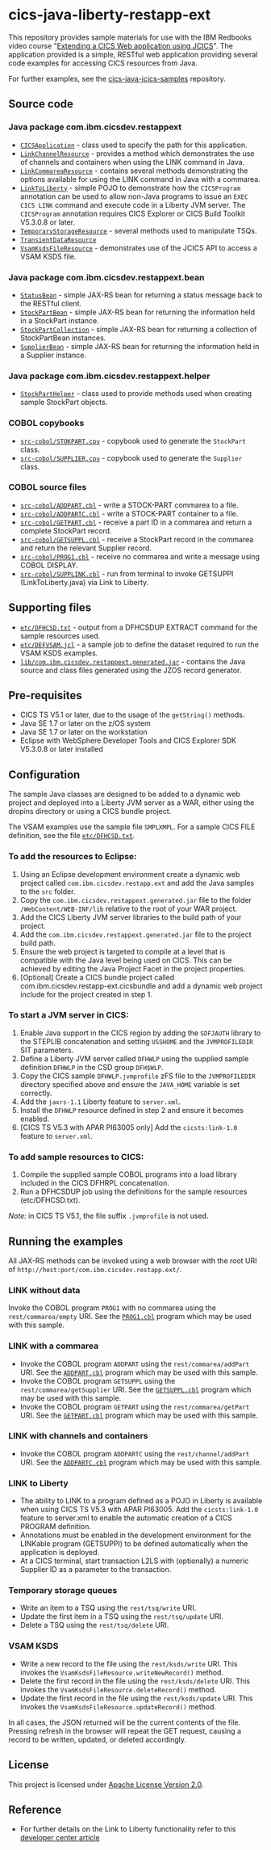 cics-java-liberty-restapp-ext
=============================

This repository provides sample materials for use with the IBM Redbooks video course
"[Extending a CICS Web application using JCICS](https://www.redbooks.ibm.com/redbooks.nsf/redbookabstracts/crse0302.html?Open)". The
application provided is a simple, RESTful web application providing several code examples for accessing CICS resources from Java. 

For further examples, see the [cics-java-jcics-samples](https://github.com/cicsdev/cics-java-jcics-samples) repository.

## Source code

### Java package com.ibm.cicsdev.restappext
* [`CICSApplication`](src-java/com/ibm/cicsdev/restappext/CICSApplication.java) - class used to specify the path for this application.
* [`LinkChannelResource`](src-java/com/ibm/cicsdev/restappext/LinkChannelResource.java) - provides a method which demonstrates the use
of channels and containers when using the LINK command in Java.
* [`LinkCommareaResource`](src-java/com/ibm/cicsdev/restappext/LinkCommareaResource.java) - contains several methods demonstrating
the options available for using the LINK command in Java with a commarea.
* [`LinkToLiberty`](src-java/com/ibm/cicsdev/restappext/LinkToLiberty.java) - simple POJO to demonstrate how the `CICSProgram` annotation
can be used to allow non-Java programs to issue an `EXEC CICS LINK` command and execute code in a Liberty JVM server. The `CICSProgram`
annotation requires CICS Explorer or CICS Build Toolkit V5.3.0.8 or later.
* [`TemporaryStorageResource`](src-java/com/ibm/cicsdev/restappext/TemporaryStorageResource.java) - several methods used to manipulate TSQs.
* [`TransientDataResource`](src-java/com/ibm/cicsdev/restappext/TransientDataResource.java)
* [`VsamKsdsFileResource`](src-java/com/ibm/cicsdev/restappext/VsamKsdsFileResource.java) - demonstrates use of the JCICS API to
access a VSAM KSDS file.

### Java package com.ibm.cicsdev.restappext.bean
* [`StatusBean`](src-java/com/ibm/cicsdev/restappext/bean/StatusBean.java) - simple JAX-RS bean for returning a status message back to the RESTful client.
* [`StockPartBean`](src-java/com/ibm/cicsdev/restappext/bean/StockPartBean.java) - simple JAX-RS bean for returning the information held in a StockPart instance.
* [`StockPartCollection`](src-java/com/ibm/cicsdev/restappext/bean/StockPartCollection.java) - simple JAX-RS bean for returning a collection of StockPartBean instances.
* [`SupplierBean`](src-java/com/ibm/cicsdev/restappext/bean/SupplierBean.java) - simple JAX-RS bean for returning the information held in a Supplier instance.

### Java package com.ibm.cicsdev.restappext.helper
* [`StockPartHelper`](src-java/com/ibm/cicsdev/restappext/helper/StockPartHelper.java) - class used to provide methods used when creating sample StockPart objects.

### COBOL copybooks
* [`src-cobol/STOKPART.cpy`](src-cobol/STOKPART.cpy) - copybook used to generate the `StockPart` class.
* [`src-cobol/SUPPLIER.cpy`](src-cobol/SUPPLIER.cpy) - copybook used to generate the `Supplier` class.

### COBOL source files
* [`src-cobol/ADDPART.cbl`](src-cobol/ADDPART.cbl) - write a STOCK-PART commarea to a file.
* [`src-cobol/ADDPARTC.cbl`](src-cobol/ADDPARTC.cbl) - write a STOCK-PART container to a file.
* [`src-cobol/GETPART.cbl`](src-cobol/GETPART.cbl) - receive a part ID in a commarea and return a complete StockPart record.
* [`src-cobol/GETSUPPL.cbl`](src-cobol/GETSUPPL.cbl) - receive a StockPart record in the commarea and return the relevant Supplier record.
* [`src-cobol/PROG1.cbl`](src-cobol/PROG1.cbl) - receive no commarea and write a message using COBOL DISPLAY.
* [`src-cobol/SUPPLINK.cbl`](src-cobol/SUPPLINK.cbl) - run from terminal to invoke GETSUPPI (LinkToLiberty.java) via Link to Liberty.



## Supporting files
* [`etc/DFHCSD.txt`](etc/DFHCSD.txt) - output from a DFHCSDUP EXTRACT command for the sample resources used.
* [`etc/DEFVSAM.jcl`](etc/DEFVSAM.jcl) - a sample job to define the dataset required to run the VSAM KSDS examples.
* [`lib/com.ibm.cicsdev.restappext.generated.jar`](lib/com.ibm.cicsdev.restappext.generated.jar) - contains the Java
source and class files generated using the JZOS record generator.


## Pre-requisites

* CICS TS V5.1 or later, due to the usage of the `getString()` methods.
* Java SE 1.7 or later on the z/OS system
* Java SE 1.7 or later on the workstation
* Eclipse with WebSphere Developer Tools and CICS Explorer SDK V5.3.0.8 or later installed


## Configuration

The sample Java classes are designed to be added to a dynamic web project and deployed into a Liberty JVM server as a WAR,
either using the dropins directory or using a CICS bundle project. 



The VSAM examples use the sample file `SMPLXMPL`. For a sample CICS FILE definition, see the file [`etc/DFHCSD.txt`](etc/DFHCSD.txt).


### To add the resources to Eclipse:
1. Using an Eclipse development environment create a dynamic web project called `com.ibm.cicsdev.restapp.ext` and add the Java samples to the `src` folder.
1. Copy the `com.ibm.cicsdev.restappext.generated.jar` file to the folder `/WebContent/WEB-INF/lib` relative to the root of your WAR project.
1. Add the CICS Liberty JVM server libraries to the build path of your project. 
1. Add the `com.ibm.cicsdev.restappext.generated.jar` file to the project build path.
1. Ensure the web project is targeted to compile at a level that is compatible with the Java level being used on CICS. This can be achieved by editing the Java Project Facet in the project properties.
1. [Optional] Create a CICS bundle project called com.ibm.cicsdev.restapp-ext.cicsbundle and add a dynamic web project include for the project created in step 1.

### To start a JVM server in CICS:
1. Enable Java support in the CICS region by adding the `SDFJAUTH` library to the STEPLIB concatenation and setting `USSHOME` and the `JVMPROFILEDIR` SIT parameters.
1. Define a Liberty JVM server called `DFHWLP` using the supplied sample definition `DFHWLP` in the CSD group `DFH$WLP`.
1. Copy the CICS sample `DFHWLP.jvmprofile` zFS file to the `JVMPROFILEDIR` directory specified above and ensure the `JAVA_HOME` variable is set correctly.
1. Add the `jaxrs-1.1` Liberty feature to `server.xml`.
1. Install the `DFHWLP` resource defined in step 2 and ensure it becomes enabled.
1. [CICS TS V5.3 with APAR PI63005 only] Add the `cicsts:link-1.0` feature to `server.xml`.

### To add sample resources to CICS:
1. Compile the supplied sample COBOL programs into a load library included in the CICS DFHRPL concatenation.
1. Run a DFHCSDUP job using the definitions for the sample resources (etc/DFHCSD.txt).

*Note:* in CICS TS V5.1, the file suffix `.jvmprofile` is not used.


## Running the examples

All JAX-RS methods can be invoked using a web browser with the root URI of `http://host:port/com.ibm.cicsdev.restapp.ext/`.

### LINK without data

Invoke the COBOL program `PROG1` with no commarea using the `rest/commarea/empty` URI. See the [`PROG1.cbl`](src-cobol.cbl) program
which may be used with this sample.


### LINK with a commarea
* Invoke the COBOL program `ADDPART` using the `rest/commarea/addPart` URI. See the [`ADDPART.cbl`](src-cobol/ADDPART.cbl) program which
may be used with this sample.
* Invoke the COBOL program `GETSUPPL` using the `rest/commarea/getSupplier` URI. See the [`GETSUPPL.cbl`](src-cobol/GETSUPPL.cbl) program which
may be used with this sample.
* Invoke the COBOL program `GETPART` using the `rest/commarea/getPart` URI. See the [`GETPART.cbl`](src-cobol/GETPART.cbl) program which
may be used with this sample.

### LINK with channels and containers
* Invoke the COBOL program `ADDPARTC` using the `rest/channel/addPart` URI. See the [`ADDPARTC.cbl`](src-cobol/ADDPARTC.cbl) program which
may be used with this sample.

### LINK to Liberty
* The ability to LINK to a program defined as a POJO in Liberty is available when using CICS TS V5.3 with APAR PI63005. Add the `cicsts:link-1.0`
feature to server.xml to enable the automatic creation of a CICS PROGRAM definition.
* Annotations must be enabled in the development environment for the LINKable program (GETSUPPI) to be defined automatically when the application is deployed.
* At a CICS terminal, start transaction L2LS with (optionally) a numeric Supplier ID as a parameter to the transaction.

### Temporary storage queues
* Write an item to a TSQ using the `rest/tsq/write` URI.
* Update the first item in a TSQ using the `rest/tsq/update` URI.
* Delete a TSQ using the `rest/tsq/delete` URI.


### VSAM KSDS
* Write a new record to the file using the `rest/ksds/write` URI. This invokes the `VsamKsdsFileResource.writeNewRecord()` method.
* Delete the first record in the file using the `rest/ksds/delete` URI. This invokes the `VsamKsdsFileResource.deleteRecord()` method.
* Update the first record in the file using the `rest/ksds/update` URI. This invokes the `VsamKsdsFileResource.updateRecord()` method.

In all cases, the JSON returned will be the current contents of the file. Pressing refresh in the browser will repeat the GET request,
causing a record to be written, updated, or deleted accordingly.

## License
This project is licensed under [Apache License Version 2.0](LICENSE).


## Reference

* For further details on the Link to Liberty functionality refer to this
[developer center article](https://developer.ibm.com/cics/2016/11/14/link-to-liberty-now-available-in-cics-ts-v5-3/)
